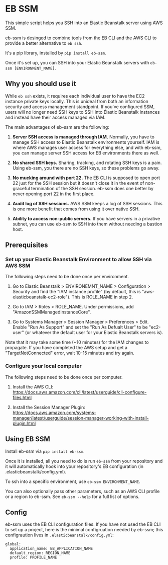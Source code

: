 # EB SSM

This simple script helps you SSH into an Elastic Beanstalk server using AWS SSM.

eb-ssm is desinged to combine tools from the EB CLI and the AWS CLI to provide a better alternative to `eb ssh`.

It's a pip library, installed by `pip install eb-ssm`.

Once it's set up, you can SSH into your Elastic Beanstalk servers with `eb-ssm [ENVIRONMENT_NAME]`.


## Why you should use it

While `eb ssh` exists, it requires each individual user to have the EC2 instance private keys locally. This is unideal
from both an information security and access management standpoint. If you've configured SSM, users will no longer need
SSH keys to SSH into Elastic Beanstalk instances and instead have their access managed via IAM.

The main advantages of eb-ssm are the following:

1. **Server SSH access is managed through IAM.**  Normally, you have to manage SSH access to Elastic Beanstalk environments yourself.  IAM is where AWS manages user access for everything else, and with eb-ssm, you can manage server SSH access for EB environments there as well.

2. **No shared SSH keys.**  Sharing, tracking, and rotating SSH keys is a pain.  Using eb-ssm, you there are no SSH keys, so these problems go away.

3. **No mucking around with port 22.**  The EB CLI is supposed to open port 22 just for the SSH session but it doesn't close it in the event of non-graceful termination of the SSH session.  eb-ssm does one better by never opening port 22 in the first place.

4. **Audit log of SSH sessions.**  AWS SSM keeps a log of SSH sessions.  This is one more benefit that comes from using it over native SSH.

5. **Ability to access non-public servers.**  If you have servers in a privative subnet, you can use eb-ssm to SSH into them without needing a bastion host.


## Prerequisites

### Set up your Elastic Beanstalk Environment to allow SSH via AWS SSM

The following steps need to be done once per environment.

1. Go to Elastic Beanstalk > ENVIRONEMNT_NAME > Configuration > Security and find the "IAM instance profile" (by default, this is "aws-elasticbeanstalk-ec2-role").  This is ROLE_NAME in step 2.

2. Go to IAM > Roles > ROLE_NAME.  Under permissions, add "AmazonSSMManagedInstanceCore".

3. Go to Systems Manager > Session Manager > Preferences > Edit.  Enable "Run As Support" and set the "Run As Defualt User" to be "ec2-user" (or whatever the default user for your Elastic Beanstalk servers is).

Note that it may take some time (~10 minutes) for the IAM changes to propagate.  If you have completed the AWS setup and get a "TargetNotConnected" error, wait 10-15 minutes and try again.

### Configure your local computer

The following steps need to be done once per computer.

1. Install the AWS CLI: https://docs.aws.amazon.com/cli/latest/userguide/cli-configure-files.html

2. Install the Session Manager Plugin: https://docs.aws.amazon.com/systems-manager/latest/userguide/session-manager-working-with-install-plugin.html

## Using EB SSM

Install eb-ssm via `pip install eb-ssm`.

Once it is installed, all you need to do is run `eb-ssm` from your repository and it will automatically hook into your repository's EB configuration (in .elasticbeanstalk/config.yml).

To ssh into a specific environment, use `eb-ssm ENVIRONMENT_NAME`.

You can also optionally pass other parameters, such as an AWS CLI profile or a region to eb-ssm.  See `eb-ssm --help` for a full list of options.

## Config

eb-ssm uses the EB CLI configuration files.  If you have not used the EB CLI to set up a project, here is the minimal configruation needed by eb-ssm; this configraution lives in `.elasticbeanstalk/config.yml`:

```
global:
  application_name: EB_APPLICATION_NAME
  default_region: REGION_NAME
  profile: PROFILE_NAME
```
